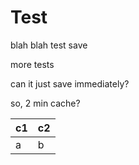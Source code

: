 <!-- TITLE: Home -->
<!-- SUBTITLE: A quick summary of Home -->

# Test

blah blah test save

more tests

can it just save immediately?

so, 2 min cache?

| c1 | c2 |
|---| ---|
|a| b|